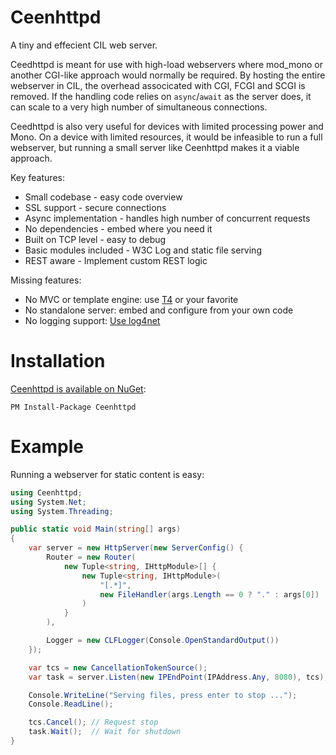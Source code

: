 Ceenhttpd
=========

A tiny and effecient CIL web server. 

Ceedhttpd is meant for use with high-load webservers where mod_mono or another CGI-like approach would normally be required. By hosting the entire webserver in CIL, the overhead associcated with CGI, FCGI and SCGI is removed. If the handling code relies on `async`/`await` as the server does, it can scale to a very high number of simultaneous connections.

Ceedhttpd is also very useful for devices with limited processing power and Mono. On a device with limited resources, it would be infeasible to run a full webserver, but running a small server like Ceenhttpd makes it a viable approach.

Key features:

  - Small codebase - easy code overview
  - SSL support - secure connections
  - Async implementation - handles high number of concurrent requests
  - No dependencies - embed where you need it
  - Built on TCP level - easy to debug
  - Basic modules included - W3C Log and static file serving
  - REST aware - Implement custom REST logic

Missing features:

  - No MVC or template engine: use [T4](https://msdn.microsoft.com/en-us/library/bb126445.aspx) or your favorite
  - No standalone server: embed and configure from your own code
  - No logging support: [Use log4net](https://logging.apache.org/log4net/)

Installation
============

[Ceenhttpd is available on NuGet](https://www.nuget.org/packages/Ceenhttpd/):
```
PM Install-Package Ceenhttpd
```

Example
=======

Running a webserver for static content is easy:

```csharp
using Ceenhttpd;
using System.Net;
using System.Threading;

public static void Main(string[] args)
{
    var server = new HttpServer(new ServerConfig() {
        Router = new Router(
            new Tuple<string, IHttpModule>[] {
                new Tuple<string, IHttpModule>(
                    "[.*]", 
                    new FileHandler(args.Length == 0 ? "." : args[0])
                )
            }
        ),

        Logger = new CLFLogger(Console.OpenStandardOutput())
    });

    var tcs = new CancellationTokenSource();
    var task = server.Listen(new IPEndPoint(IPAddress.Any, 8080), tcs);

    Console.WriteLine("Serving files, press enter to stop ...");
    Console.ReadLine();

    tcs.Cancel(); // Request stop
    task.Wait();  // Wait for shutdown
}
```